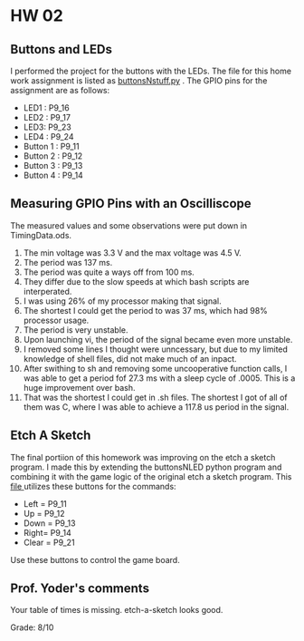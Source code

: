 # HW 02

## Buttons and LEDs

I performed the project for the buttons with the LEDs.  The file for this home work assignment is listed as [buttonsNstuff.py](https://github.com/Thebester5/Embeded-Linux/blob/master/hw02/buttonsNstuff.py "buttonsNstuff.py") . The GPIO pins for the assignment are as follows:
- LED1 : P9_16
- LED2 : P9_17
- LED3: P9_23
- LED4 : P9_24
- Button 1 : P9_11
- Button 2 : P9_12
- Button 3 : P9_13
- Button 4 : P9_14

## Measuring GPIO Pins with an Oscilliscope
The measured values and some observations were put down in TimingData.ods.

1. The min voltage was 3.3 V and the max voltage was 4.5 V.
2. The period was 137 ms.
3. The period was quite a ways off from 100 ms.
4. They differ due to the slow speeds at which bash scripts are interperated.
5. I was using 26% of my processor making that signal.
6. The shortest I could get the period to was 37 ms, which had 98% processor usage.
7. The period is very unstable.
8. Upon launching vi, the period of the signal became even more unstable.
9. I removed some lines I thought were unncessary, but due to my limited knowledge of shell files, did not make much of an inpact.
10. After swithing to sh and removing some uncooperative function calls, I was able to get a period fof 27.3 ms with a sleep cycle of .0005. This is a huge improvement over bash.
11. That was the shortest I could get in .sh files.  The shortest I got of all of them was C, where I was able to achieve a 117.8 us period in the signal.


## Etch A Sketch
The final portiion of this homework was improving on the etch a sketch program. I made this by extending the buttonsNLED python program and combining it with the game logic of the original etch a sketch program. This [file ](https://github.com/Thebester5/Embeded-Linux/blob/master/hw02/etchasketch.py "file ") utilizes these buttons for the commands:
- Left = P9_11
- Up = P9_12
- Down = P9_13
- Right= P9_14
- Clear = P9_21

Use these buttons to control the game board.

 
## Prof. Yoder's comments

Your table of times is missing.
etch-a-sketch looks good.

Grade:  8/10